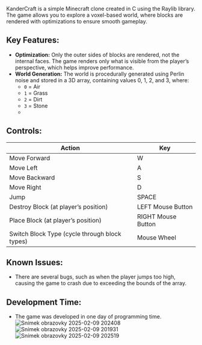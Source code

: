 KanderCraft is a simple Minecraft clone created in C using the Raylib library. The game allows you to explore a voxel-based world, where blocks are rendered with optimizations to ensure smooth gameplay.

## Key Features:
- **Optimization:** Only the outer sides of blocks are rendered, not the internal faces. The game renders only what is visible from the player’s perspective, which helps improve performance.
- **World Generation:** The world is procedurally generated using Perlin noise and stored in a 3D array, containing values 0, 1, 2, and 3, where:
  - `0` = Air
  - `1` = Grass
  - `2` = Dirt
  - `3` = Stone
  - 


## Controls:

| Action                         | Key          |
|---------------------------------|--------------|
| Move Forward                    | W            |
| Move Left                       | A            |
| Move Backward                   | S            |
| Move Right                      | D            |
| Jump                            | SPACE        |
| Destroy Block (at player’s position) | LEFT Mouse Button |
| Place Block (at player’s position)  | RIGHT Mouse Button |
| Switch Block Type (cycle through block types) | Mouse Wheel |

## Known Issues:
- There are several bugs, such as when the player jumps too high, causing the game to crash due to exceeding the bounds of the array.

## Development Time:
- The game was developed in one day of programming time.
![Snímek obrazovky 2025-02-09 202408](https://github.com/user-attachments/assets/511d0b45-2018-4bec-a001-7fe18b383833)
![Snímek obrazovky 2025-02-09 201931](https://github.com/user-attachments/assets/10432d20-a783-43da-bf47-654547b5ca0f)
![Snímek obrazovky 2025-02-09 202519](https://github.com/user-attachments/assets/eb73270b-50a4-4446-a982-03c0b3af1528)
